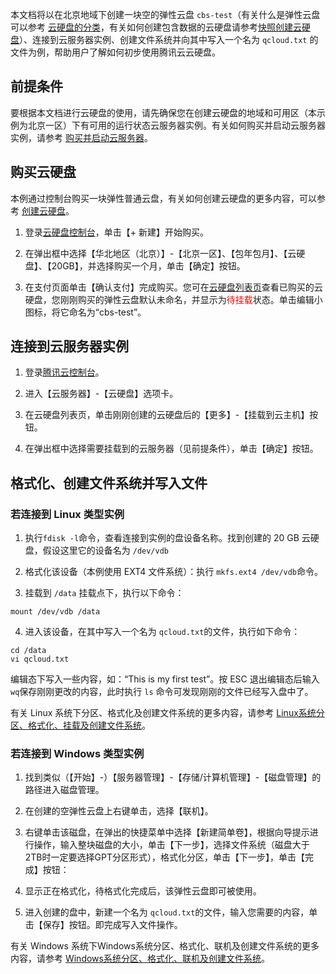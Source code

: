 本文档将以在北京地域下创建一块空的弹性云盘 `cbs-test`（有关什么是弹性云盘可以参考 [云硬盘的分类](/doc/product/362/2353)，有关如何创建包含数据的云硬盘请参考[快照创建云硬盘](/doc/product/362/5757)）、连接到云服务器实例、创建文件系统并向其中写入一个名为 `qcloud.txt` 的文件为例，帮助用户了解如何初步使用腾讯云云硬盘。

## 前提条件
要根据本文档进行云硬盘的使用，请先确保您在创建云硬盘的地域和可用区（本示例为北京一区）下有可用的运行状态云服务器实例。有关如何购买并启动云服务器实例，请参考 [购买并启动云服务器](/doc/product/213/4855)。

## 购买云硬盘
本例通过控制台购买一块弹性普通云盘，有关如何创建云硬盘的更多内容，可以参考 [创建云硬盘](/doc/product/362/5744)。

1) 登录[云硬盘控制台](https://console.cloud.tencent.com/cvm/cbs)，单击【+ 新建】开始购买。

2) 在弹出框中选择【华北地区（北京）】-【北京一区】、【包年包月】、【云硬盘】、【20GB】，并选择购买一个月，单击【确定】按钮。

3) 在支付页面单击【确认支付】完成购买。您可在[云硬盘列表页](https://console.cloud.tencent.com/cvm/cbs)查看已购买的云硬盘，您刚刚购买的弹性云盘默认未命名，并显示为<font color="red">待挂载</font>状态。单击编辑小图标，将它命名为“cbs-test”。

## 连接到云服务器实例
1) 登录[腾讯云控制台](https://console.cloud.tencent.com/)。

2) 进入【云服务器】-【云硬盘】选项卡。

3) 在云硬盘列表页，单击刚刚创建的云硬盘后的【更多】-【挂载到云主机】按钮。

4) 在弹出框中选择需要挂载到的云服务器（见前提条件），单击【确定】按钮。

## 格式化、创建文件系统并写入文件
### 若连接到 Linux 类型实例

1) 执行`fdisk -l`命令，查看连接到实例的盘设备名称。找到创建的 20 GB 云硬盘，假设这里它的设备名为 `/dev/vdb`

2) 格式化该设备（本例使用 EXT4 文件系统）：执行 `mkfs.ext4 /dev/vdb`命令。

3) 挂载到 `/data` 挂载点下，执行以下命令：
```
mount /dev/vdb /data
```

4) 进入该设备，在其中写入一个名为 `qcloud.txt`的文件，执行如下命令：
```
cd /data
vi qcloud.txt
```
编辑态下写入一些内容，如：“This is my first test”。按 ESC 退出编辑态后输入 `wq`保存刚刚更改的内容，此时执行 `ls` 命令可发现刚刚的文件已经写入盘中了。

有关 Linux 系统下分区、格式化及创建文件系统的更多内容，请参考 [Linux系统分区、格式化、挂载及创建文件系统](/document/product/362/6735
)。

### 若连接到 Windows 类型实例
1) 找到类似（【开始】-）【服务器管理】-【存储/计算机管理】-【磁盘管理】的路径进入磁盘管理。

2) 在创建的空弹性云盘上右键单击，选择【联机】。

3) 右键单击该磁盘，在弹出的快捷菜单中选择【新建简单卷】，根据向导提示进行操作，输入整块磁盘的大小，单击【下一步】，选择文件系统（磁盘大于2TB时一定要选择GPT分区形式），格式化分区，单击【下一步】，单击【完成】按钮：

4) 显示正在格式化，待格式化完成后，该弹性云盘即可被使用。

5) 进入创建的盘中，新建一个名为 `qcloud.txt`的文件，输入您需要的内容，单击【保存】按钮。即完成写入文件操作。

有关 Windows 系统下Windows系统分区、格式化、联机及创建文件系统的更多内容，请参考 [Windows系统分区、格式化、联机及创建文件系统](https://cloud.tencent.com/document/product/362/6734
)。
